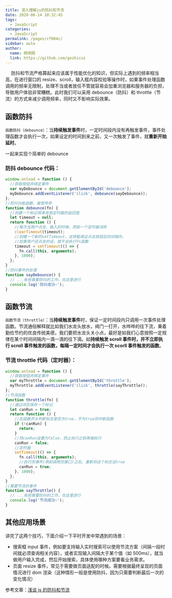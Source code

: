 ```yaml
---
title: 深入理解js的防抖和节流
date: 2020-06-14 10:32:45
tags:
  - JavaScript
categories:
  - JavaScript
permalink: /pages/cf004c/
sidebar: auto
author:
  name: 杨雨翔
  link: https://github.com/gezhicui
---
```


&emsp; 防抖和节流严格算起来应该属于性能优化的知识，但实际上遇到的频率相当高，在进行窗口的 resize、scroll，输入框内容校验等操作时，如果事件处理函数调用的频率无限制，处理不当或者放任不管就容易会加重浏览器和服务器的负担，导致用户体验非常糟糕。此时我们可以采用 debounce（防抖）和 throttle（节流）的方式来减少调用频率，同时又不影响实际效果。

## 函数防抖

`函数防抖（debounce）`：当**持续触发事件**时，一定时间段内没有再触发事件，事件处理函数才会执行一次，如果设定的时间到来之前，又一次触发了事件，就**重新开始延时**。

一起来实现个简单的 debounce

### 防抖 debounce 代码：

```javascript
window.onload = function () {
  //获取按钮并绑定事件
  var myDebounce = document.getElementById('debounce');
  myDebounce.addEventListener('click', debounce(sayDebounce));
};
//防抖功能函数，接受传参
function debounce(fn) {
  //创建一个标记用来存放定时器的返回值
  let timeout = null;
  return function () {
    //每次当用户点击、输入的时候，把前一个定时器消除
    clearTimeout(timeout);
    //创建一个新的setTimeout，这样能保证点击按钮后的间隔内，
    //如果用户还点击的话，就不会执行fn函数
    timeout = setTimeout(() => {
      fn.call(this, arguments);
    }, 1000);
  };
}
//防抖事件的处理
function sayDebounce() {
  // ...有些需要防抖的工作，在这里进行
  console.log('防抖成功~');
}
```

## 函数节流

`函数节流（throttle）`：当**持续触发事件**时，保证一定时间段内只调用一次事件处理函数。节流通俗解释就比如我们水龙头放水，阀门一打开，水哗哗的往下流，秉着勤俭节约的优良传统美德，我们要把水龙头关小点，最好是如我们心意按照一定规律在某个时间间隔内一滴一滴的往下滴。如**持续触发 scroll 事件时，并不立即执行 scroll 事件触发的函数，每隔一定时间才会执行一次 scorll 事件触发的函数**。

### 节流 throttle 代码（定时器）：

```javascript
window.onload = function () {
  //获取按钮并绑定事件
  var myThrottle = document.getElementById('throttle');
  myThrottle.addEventListener('click', throttle(sayThrottle));
};
//节流函数
function throttle(fn) {
  //通过闭包保存一个标记
  let canRun = true;
  return function () {
    //在函数开头判断标志是否为true，不为true则中断函数
    if (!canRun) {
      return;
    }
    //将canRun设置为false，防止执行之前再被执行
    canRun = false;
    //定时器
    setTimeout(() => {
      fn.call(this, arguments);
      //执行完事件(例如调用完接口)之后，重新将这个标志设true
      canRun = true;
    }, 1000);
  };
}
//需要节流的事件
function sayThrottle() {
  // ...有些需要防抖的工作，在这里进行
  console.log('节流成功~');
}
```

## 其他应用场景

讲完了这两个技巧，下面介绍一下平时开发中常遇到的场景：

- 搜索框 input 事件，例如要支持输入实时搜索可以使用节流方案（间隔一段时间就必须查询相关内容），或者实现输入间隔大于某个值（如 500ms），就当做用户输入完成，然后开始搜索，具体使用哪种方案要看业务需求。
- 页面 resize 事件，常见于需要做页面适配的时候。需要根据最终呈现的页面情况进行 dom 渲染（这种情形一般是使用防抖，因为只需要判断最后一次的变化情况）

参考文章：[浅谈 js 的防抖和节流](https://segmentfault.com/a/1190000018428170)
